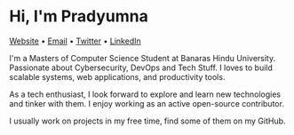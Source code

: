 # Hi, I'm Pradyumna

[Website](https://pradyumna.me) &bull; [Email](mailto:git@onpy.in) &bull; [Twitter](https://twitter.com/iPradyumnaK) &bull; [LinkedIn](https://www.linkedin.com/in/pradyumnakrishna)

I'm a Masters of Computer Science Student at Banaras Hindu University. Passionate about Cybersecurity, DevOps and Tech Stuff. I loves to build scalable systems, web applications, and productivity tools.

As a tech enthusiast, I look forward to explore and learn new technologies and tinker with them. I enjoy working as an active open-source contributor.

I usually work on projects in my free time, find some of them on my GitHub.
